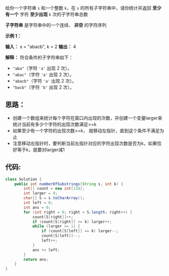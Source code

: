 
给你一个字符串 `s` 和一个整数 `k`，在 `s` 的所有子字符串中，请你统计并返回 **至少有一个** 字符 **至少出现** `k` 次的子字符串总数

**子字符串** 是字符串中的一个连续、 **非空** 的字符序列

**示例 1：**

**输入：** s = "abacb", k = 2
**输出：** 4

**解释：**
符合条件的子字符串如下：

- `"aba"`（字符 `'a'` 出现 2 次）。
- `"abac"`（字符 `'a'` 出现 2 次）。
- `"abacb"`（字符 `'a'` 出现 2 次）。
- `"bacb"`（字符 `'b'` 出现 2 次）。

## 思路：

- 创建一个数组来统计每个字符在窗口内出现的次数，并创建一个变量larger来统计当前有多少个字符的出现次数满足>=k
- 如果至少有一个字符的出现次数>=k， 就移动左指针，直到这个条件不满足为止
- 注意移动左指针时，要判断当前左指针对应的字符出现次数是否为k，如果恰好等于k，就要对larger减1

## 代码:

```java
class Solution {
    public int numberOfSubstrings(String s, int k) {
        int[] count = new int[128];
        int larger = 0;
        char[] S = s.toCharArray();
        int left = 0;
        int ans = 0;
        for (int right = 0; right < S.length; right++) {
            count[S[right]]++;
            if (count[S[right]] >= k) larger++;
            while (larger >= 1) {
                if (count[S[left]] == k) larger--;
                count[S[left]]--;
                left++;
            }
            ans += left;
        }
        return ans;
    }
}
```

